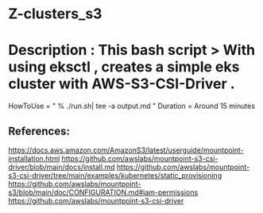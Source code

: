 # Z-clusters_s3
# Description : This bash script > With using eksctl , creates a simple eks cluster with AWS-S3-CSI-Driver .
 HowToUse = " % ./run.sh| tee -a output.md "
 Duration = Around 15 minutes

 References:
 -----------
 https://docs.aws.amazon.com/AmazonS3/latest/userguide/mountpoint-installation.html
 https://github.com/awslabs/mountpoint-s3-csi-driver/blob/main/docs/install.md
 https://github.com/awslabs/mountpoint-s3-csi-driver/tree/main/examples/kubernetes/static_provisioning
 https://github.com/awslabs/mountpoint-s3/blob/main/doc/CONFIGURATION.md#iam-permissions
 https://github.com/awslabs/mountpoint-s3-csi-driver
